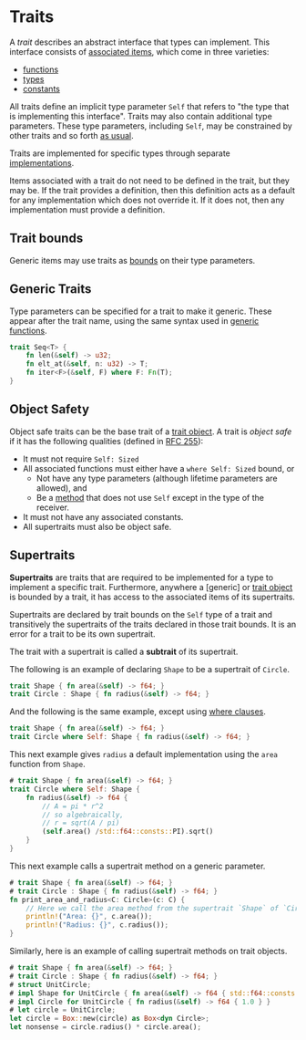 # Traits

A _trait_ describes an abstract interface that types can implement. This
interface consists of [associated items], which come in three varieties:

- [functions](items/associated-items.html#associated-functions-and-methods)
- [types](items/associated-items.html#associated-types)
- [constants](items/associated-items.html#associated-constants)

All traits define an implicit type parameter `Self` that refers to "the type
that is implementing this interface". Traits may also contain additional type
parameters. These type parameters, including `Self`, may be constrained by
other traits and so forth [as usual][generics].

Traits are implemented for specific types through separate [implementations].

Items associated with a trait do not need to be defined in the trait, but they
may be. If the trait provides a definition, then this definition acts as a
default for any implementation which does not override it. If it does not, then
any implementation must provide a definition.

## Trait bounds

Generic items may use traits as [bounds] on their type parameters.

## Generic Traits

Type parameters can be specified for a trait to make it generic. These appear
after the trait name, using the same syntax used in [generic functions].

```rust
trait Seq<T> {
    fn len(&self) -> u32;
    fn elt_at(&self, n: u32) -> T;
    fn iter<F>(&self, F) where F: Fn(T);
}
```

## Object Safety

Object safe traits can be the base trait of a [trait object]. A trait is
*object safe* if it has the following qualities (defined in [RFC 255]):

* It must not require `Self: Sized`
* All associated functions must either have a `where Self: Sized` bound, or
    * Not have any type parameters (although lifetime parameters are allowed),
      and
    * Be a [method] that does not use `Self` except in the type of the receiver.
* It must not have any associated constants.
* All supertraits must also be object safe.

## Supertraits

**Supertraits** are traits that are required to be implemented for a type to
implement a specific trait. Furthermore, anywhere a [generic] or [trait object]
is bounded by a trait, it has access to the associated items of its supertraits.

Supertraits are declared by trait bounds on the `Self` type of a trait and
transitively the supertraits of the traits declared in those trait bounds. It is
an error for a trait to be its own supertrait.

The trait with a supertrait is called a **subtrait** of its supertrait.

The following is an example of declaring `Shape` to be a supertrait of `Circle`.

```rust
trait Shape { fn area(&self) -> f64; }
trait Circle : Shape { fn radius(&self) -> f64; }
```

And the following is the same example, except using [where clauses].

```rust
trait Shape { fn area(&self) -> f64; }
trait Circle where Self: Shape { fn radius(&self) -> f64; }
```

This next example gives `radius` a default implementation using the `area`
function from `Shape`.

```rust
# trait Shape { fn area(&self) -> f64; }
trait Circle where Self: Shape {
    fn radius(&self) -> f64 {
        // A = pi * r^2
        // so algebraically,
        // r = sqrt(A / pi)
        (self.area() /std::f64::consts::PI).sqrt()
    }
}
```

This next example calls a supertrait method on a generic parameter.

```rust
# trait Shape { fn area(&self) -> f64; }
# trait Circle : Shape { fn radius(&self) -> f64; }
fn print_area_and_radius<C: Circle>(c: C) {
    // Here we call the area method from the supertrait `Shape` of `Circle`.
    println!("Area: {}", c.area());
    println!("Radius: {}", c.radius());
}
```

Similarly, here is an example of calling supertrait methods on trait objects.

```rust
# trait Shape { fn area(&self) -> f64; }
# trait Circle : Shape { fn radius(&self) -> f64; }
# struct UnitCircle;
# impl Shape for UnitCircle { fn area(&self) -> f64 { std::f64::consts::PI } }
# impl Circle for UnitCircle { fn radius(&self) -> f64 { 1.0 } }
# let circle = UnitCircle;
let circle = Box::new(circle) as Box<dyn Circle>;
let nonsense = circle.radius() * circle.area();
```

[bounds]: trait-bounds.html
[trait object]: types.html#trait-objects
[explicit]: expressions/operator-expr.html#type-cast-expressions
[RFC 255]: https://github.com/rust-lang/rfcs/blob/master/text/0255-object-safety.md
[associated items]: items/associated-items.html
[method]: items/associated-items.html#methods
[implementations]: items/implementations.html
[generics]: items/generics.html
[where clauses]: items/generics.html#where-clauses
[generic functions]: items/functions.html#generic-functions